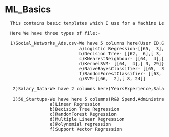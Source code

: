 # ML_Basics
<pre>
  This contains basic templates which I use for a Machine Learning Model along with examples
 
  Here We have three types of file:-
 
  1)Social_Networks_Ads.csv-We have 5 columns here(User ID,Gender,Age,EstimatedSalary,Purchased) and 401 rows , We need to predict whether the customer will purchase the product or not.I applied following classifiers(along with the confusion matrix)to this problem:-
                            a)Logistic Regression-[[65,  3],[ 8, 24]]
                            b)Decision Tree- [[62,  6],[ 3, 29]]
                            c)KNearestNeighbour- [[64,  4],[ 3, 29]]
                            d)KernelSVM- [[64,  4],[ 3, 29]}
                            e)NaiveBayesClassifier- [[65,  3],[ 7, 25]]
                            f)RandomForestClassifier- [[63,  5],[ 3, 29]]
                            g)SVM-[[66,  2],[ 8, 24]]
   
   2)Salary_Data-We have 2 columns here(YearsExperience,Salary) and 31 rows , We need to predict salary of the customer using Linear regression problem.
   
   3)50_Startups-We have here 5 columns(R&D Spend,Administration,Marketing Spend,State,Profit) , 51 rows and need to predict Profit for each startup using following regression models:-
                 a)Linear Regression
                 b)Decision Tree Regression
                 c)RandomForest Regression
                 d)Multiple Linear Regression
                 e)Polynomial regression
                 f)Support Vector Regression
   </pre>           
  
